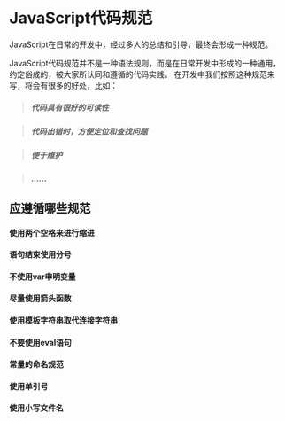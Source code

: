 # JavaScript代码规范

JavaScript在日常的开发中，经过多人的总结和引导，最终会形成一种规范。

JavaScript代码规范并不是一种语法规则，而是在日常开发中形成的一种通用，约定俗成的，被大家所认同和遵循的代码实践。
在开发中我们按照这种规范来写，将会有很多的好处，比如：


>##### 代码具有很好的可读性

>##### 代码出错时，方便定位和查找问题

>##### 便于维护

>##### ......

## 应遵循哪些规范

#### 使用两个空格来进行缩进
#### 语句结束使用分号
#### 不使用var申明变量
#### 尽量使用箭头函数
#### 使用模板字符串取代连接字符串
#### 不要使用eval语句
#### 常量的命名规范
#### 使用单引号
#### 使用小写文件名
